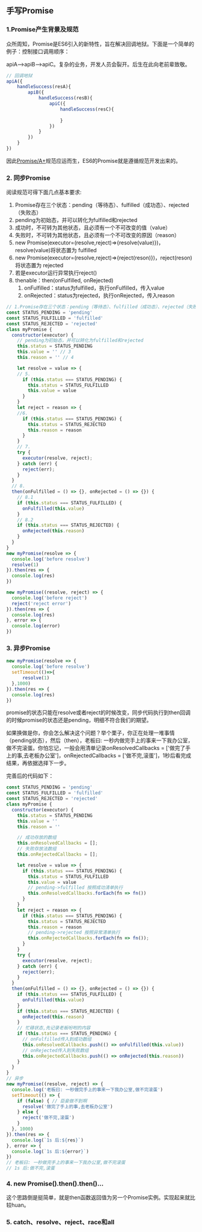 ## 手写Promise

### 1.Promise产生背景及规范

众所周知，Promise是ES6引入的新特性，旨在解决回调地狱。下面是一个简单的例子：控制接口调用顺序：

apiA-->apiB-->apiC。复杂的业务，开发人员会裂开。后生在此向老前辈致敬。

``` javascript
// 回调地狱
apiA({
    handleSuccess(resA){
        apiB({
            handleSuccess(resB){
                apiC({
                    handleSuccess(resC){
                        
                    }
                })
            }
        })
    }
})
```

因此[Promise/A+]( https://promisesaplus.com/ )规范应运而生，ES6的Promise就是遵循规范开发出来的。

### 2. 同步Promise

阅读规范可得下面几点基本要求:

1. Promise存在三个状态：pending（等待态）、fulfilled（成功态）、rejected（失败态）
2. pending为初始态，并可以转化为fulfilled和rejected
3. 成功时，不可转为其他状态，且必须有一个不可改变的值（value）
4. 失败时，不可转为其他状态，且必须有一个不可改变的原因（reason）
5. new Promise(executor=(resolve,reject)=>{resolve(value)})，resolve(value)将状态置为 fulfilled
6. new Promise(executor=(resolve,reject)=>{reject(reson)})，reject(reson)将状态置为 rejected
7. 若是executor运行异常执行reject()
8. thenable：then(onFulfilled, onRejected)
   1. onFulfilled：status为fulfilled，执行onFulfilled，传入value
   2. onRejected：status为rejected，执行onRejected，传入reason

``` javascript
// 1.Promise存在三个状态：pending（等待态）、fulfilled（成功态）、rejected（失败态）
const STATUS_PENDING = 'pending'
const STATUS_FULFILLED = 'fulfilled'
const STATUS_REJECTED = 'rejected'
class myPromise {
  constructor(executor) {
  	// pending为初始态，并可以转化为fulfilled和rejected
    this.status = STATUS_PENDING
    this.value = '' // 3
    this.reason = '' // 4

    let resolve = value => {
    // 5.
      if (this.status === STATUS_PENDING) {
        this.status = STATUS_FULFILLED
        this.value = value
      }
    }
    let reject = reason => {
    //6.
      if (this.status === STATUS_PENDING) {
        this.status = STATUS_REJECTED
        this.reason = reason
      }
    }
    // 7.
    try {
      executor(resolve, reject);
    } catch (err) {
      reject(err);
    }
  }
  // 8.
  then(onFulfilled = () => {}, onRejected = () => {}) {
  	// 8.1
    if (this.status === STATUS_FULFILLED) {
      onFulfilled(this.value)
    }
    // 8.2
    if (this.status === STATUS_REJECTED) {
      onRejected(this.reason)
    }
  }
}
new myPromise(resolve => {
  console.log('before resolve')
  resolve(1)
}).then(res => {
  console.log(res)
})

new myPromise((resolve, reject) => {
  console.log('before reject')
  reject('reject error')
}).then(res => {
  console.log(res)
}, error => {
  console.log(error)
})
```

### 3. 异步Promise

``` javascript
new myPromise(resolve => {
  console.log('before resolve')
  setTimeout(()=>{
      resolve(1)
  },1000)
}).then(res => {
  console.log(res)
})
```

promise的状态只能在resolve或者reject的时候改变，同步代码执行到then回调的时候promise的状态还是pending，明细不符合我们的期望。

如果换做是你，你会怎么解决这个问题？举个栗子，你正在处理一堆事情（pending状态），然后（then），老板曰: 一秒内做完手上的事来一下我办公室，做不完滚蛋。你怕忘记，一般会用清单记录onResolvedCallbacks = ['做完了手上的事,去老板办公室']，onRejectedCallbacks = ['做不完,滚蛋']，1秒后看完成结果，再依据选择下一步。

完善后的代码如下：

``` javascript
const STATUS_PENDING = 'pending'
const STATUS_FULFILLED = 'fulfilled'
const STATUS_REJECTED = 'rejected'
class myPromise {
  constructor(executor) {
    this.status = STATUS_PENDING
    this.value = ''
    this.reason = ''

    // 成功存放的数组
    this.onResolvedCallbacks = [];
    // 失败存放法数组
    this.onRejectedCallbacks = [];

    let resolve = value => {
      if (this.status === STATUS_PENDING) {
        this.status = STATUS_FULFILLED
        this.value = value
        // pending->fulfilled 按照成功清单执行
        this.onResolvedCallbacks.forEach(fn => fn())
      }
    }
    let reject = reason => {
      if (this.status === STATUS_PENDING) {
        this.status = STATUS_REJECTED
        this.reason = reason
        // pending->rejected 按照异常清单执行
        this.onRejectedCallbacks.forEach(fn => fn());
      }
    }
    try {
      executor(resolve, reject);
    } catch (err) {
      reject(err);
    }
  }
  then(onFulfilled = () => {}, onRejected = () => {}) {
    if (this.status === STATUS_FULFILLED) {
      onFulfilled(this.value)
    }
    if (this.status === STATUS_REJECTED) {
      onRejected(this.reason)
    }
    // 忙碌状态,先记录老板吩咐的内容
    if (this.status === STATUS_PENDING) {
      // onFulfilled传入到成功数组
      this.onResolvedCallbacks.push(() => onFulfilled(this.value))
      // onRejected传入到失败数组
      this.onRejectedCallbacks.push(() => onRejected(this.reason))
    }
  }
}
// 异步
new myPromise((resolve, reject) => {
  console.log('老板曰: 一秒做完手上的事来一下我办公室,做不完滚蛋')
  setTimeout(() => {
    if (false) { // 臣妾做不到啊
      resolve('做完了手上的事,去老板办公室')
    } else {
      reject('做不完,滚蛋')
    }
  }, 1000)
}).then(res => {
  console.log(`1s 后:${res}`)
}, error => {
  console.log(`1s 后:${error}`)
})
// 老板曰: 一秒做完手上的事来一下我办公室,做不完滚蛋
// 1s 后:做不完,滚蛋
```

### 4. new Promise().then().then()...

这个思路倒是挺简单，就是then函数返回值为另一个Promise实例。实现起来就比较huan。

### 5.  catch、resolve、reject、race和all 